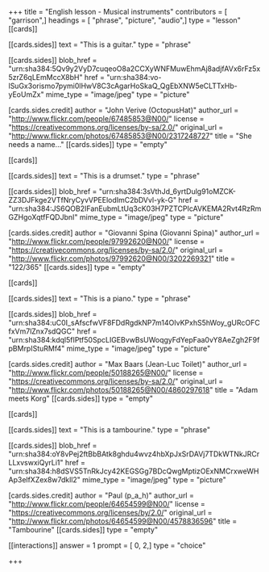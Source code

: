 +++
title = "English lesson - Musical instruments"
contributors = [ "garrison",]
headings = [ "phrase", "picture", "audio",]
type = "lesson"
[[cards]]

[[cards.sides]]
text = "This is a guitar."
type = "phrase"

[[cards.sides]]
blob_href = "urn:sha384:5Qv9y2VyD7cuqeoO8a2CCXyWNFMuwEhmAj8adjfAVx6rFz5x5zrZ6qLEmMccX8bH"
href = "urn:sha384:vo-lSuGx3orismo7pymi0lHwV8C3cAgarHoSkaQ_QgEbXNW5eCLTTxHb-yEoUmZx"
mime_type = "image/jpeg"
type = "picture"

[cards.sides.credit]
author = "John Verive (OctopusHat)"
author_url = "http://www.flickr.com/people/67485853@N00/"
license = "https://creativecommons.org/licenses/by-sa/2.0/"
original_url = "http://www.flickr.com/photos/67485853@N00/2317248727"
title = "She needs a name..."
[[cards.sides]]
type = "empty"

[[cards]]

[[cards.sides]]
text = "This is a drumset."
type = "phrase"

[[cards.sides]]
blob_href = "urn:sha384:3sVthJd_6yrtDulg91oMZCK-ZZ3DJFkge2VTfNryCyvVPEElodImC2bDVvl-yk-G"
href = "urn:sha384:JS6QOB2IFanEubmLtUq3cK03H7PZTCPIcAVKEMA2Rvt4RzRmGZHgoXqtfFQDJbnI"
mime_type = "image/jpeg"
type = "picture"

[cards.sides.credit]
author = "Giovanni Spina (Giovanni Spina)"
author_url = "http://www.flickr.com/people/97992620@N00/"
license = "https://creativecommons.org/licenses/by-sa/2.0/"
original_url = "http://www.flickr.com/photos/97992620@N00/3202269321"
title = "122/365"
[[cards.sides]]
type = "empty"

[[cards]]

[[cards.sides]]
text = "This is a piano."
type = "phrase"

[[cards.sides]]
blob_href = "urn:sha384:uC0I_sAfscfwVF8FDdRgdkNP7m14OIvKPxhS5hWoy_gURcOFCfxVm7lZnx7sdQGC"
href = "urn:sha384:kdql5fIPtf50SpcLIGEBvwBsUWoqgyFdYepFaa0vY8AeZgh2F9fpBMrpIStuRMf4"
mime_type = "image/jpeg"
type = "picture"

[cards.sides.credit]
author = "Max Baars (Jean-Luc Toilet)"
author_url = "http://www.flickr.com/people/50188265@N00/"
license = "https://creativecommons.org/licenses/by-sa/2.0/"
original_url = "http://www.flickr.com/photos/50188265@N00/4860297618"
title = "Adam meets Korg"
[[cards.sides]]
type = "empty"

[[cards]]

[[cards.sides]]
text = "This is a tambourine."
type = "phrase"

[[cards.sides]]
blob_href = "urn:sha384:oY8vPej2ftBbBAtk8ghdu4wvz4hbXpJxSrDAVj7TDkWTNkJRCrLLxvswxiQyrLi1"
href = "urn:sha384:h8dSVS5TnRkJcy42KEGSGg7BDcQwgMptizOExNMCrxweWHAp3elfXZex8w7dkll2"
mime_type = "image/jpeg"
type = "picture"

[cards.sides.credit]
author = "Paul (p_a_h)"
author_url = "http://www.flickr.com/people/64654599@N00/"
license = "https://creativecommons.org/licenses/by/2.0/"
original_url = "http://www.flickr.com/photos/64654599@N00/4578836596"
title = "Tambourine"
[[cards.sides]]
type = "empty"

[[interactions]]
answer = 1
prompt = [ 0, 2,]
type = "choice"

+++
